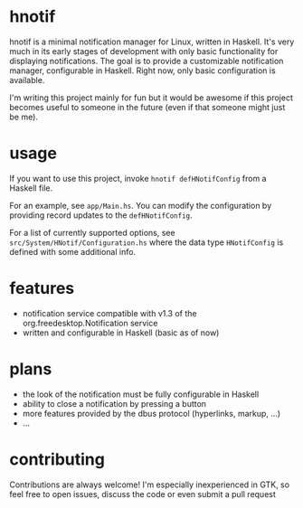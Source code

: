 # hnotif

hnotif is a minimal notification manager for Linux, written in Haskell. It's very much in its early stages of development with only basic functionality for displaying notifications. The goal is to provide a customizable notification manager, configurable in Haskell. Right now, only basic configuration is available.

I'm writing this project mainly for fun but it would be awesome if this project becomes useful to someone in the future (even if that someone might just be me).

# usage

If you want to use this project, invoke `hnotif defHNotifConfig` from a Haskell file.

For an example, see `app/Main.hs`. You can modify the configuration by providing record updates to the `defHNotifConfig`.

For a list of currently supported options, see `src/System/HNotif/Configuration.hs` where the data type `HNotifConfig` is defined with some additional info.

# features

- notification service compatible with v1.3 of the org.freedesktop.Notification service
- written and configurable in Haskell (basic as of now)

# plans

- the look of the notification must be fully configurable in Haskell
- ability to close a notification by pressing a button
- more features provided by the dbus protocol (hyperlinks, markup, ...)
- ...

# contributing

Contributions are always welcome! I'm especially inexperienced in GTK, so feel free to open issues, discuss the code or even submit a pull request